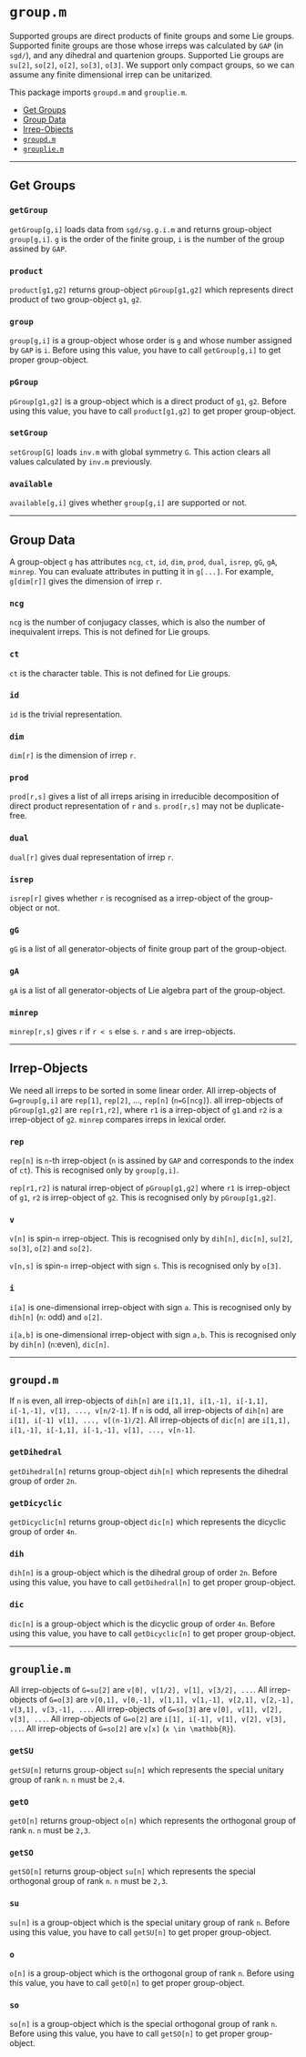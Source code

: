 # `group.m`

Supported groups are direct products of finite groups and some Lie groups.
Supported finite groups are those whose irreps was calculated by `GAP` (in `sgd/`),
and any dihedral and quartenion groups.
Supported Lie groups are `su[2]`, `so[2]`, `o[2]`, `so[3]`, `o[3]`.
We support only compact groups, so we can assume any finite dimensional irrep can be unitarized.

This package imports `groupd.m` and `grouplie.m`.

- [Get Groups](#get-groups)
- [Group Data](#group-data)
- [Irrep-Objects](#irrep-objects)
- [`groupd.m`](#groupdm)
- [`grouplie.m`](#groupliem)

---

## Get Groups

### `getGroup`

`getGroup[g,i]` loads data from `sgd/sg.g.i.m` and returns group-object `group[g,i]`.
`g` is the order of the finite group, `i` is the number of the group assined by `GAP`.

### `product`

`product[g1,g2]` returns group-object `pGroup[g1,g2]`
which represents direct product of two group-object `g1`, `g2`.

### `group`

`group[g,i]` is a group-object whose order is `g` and whose number assigned by `GAP` is `i`.
Before using this value, you have to call `getGroup[g,i]` to get proper group-object.

### `pGroup`

`pGroup[g1,g2]` is a group-object which is a direct product of `g1`, `g2`.
Before using this value, you have to call `product[g1,g2]` to get proper group-object.

### `setGroup`

`setGroup[G]` loads `inv.m` with global symmetry `G`.
This action clears all values calculated by `inv.m` previously.

### `available`

`available[g,i]` gives whether `group[g,i]` are supported or not.

---

## Group Data

A group-object `g` has attributes `ncg`, `ct`, `id`, `dim`, `prod`, `dual`, `isrep`, `gG`, `gA`, `minrep`.
You can evaluate attributes in putting it in `g[...]`.
For example, `g[dim[r]]` gives the dimension of irrep `r`.

### `ncg`

`ncg` is the number of conjugacy classes, which is also the number of inequivalent irreps.
This is not defined for Lie groups.

### `ct`

`ct` is the character table. This is not defined for Lie groups.

### `id`

`id` is the trivial representation.

### `dim`

`dim[r]` is the dimension of irrep `r`.

### `prod`

`prod[r,s]` gives a list of all irreps arising
in irreducible decomposition of direct product representation of `r` and `s`.
`prod[r,s]` may not be duplicate-free.

### `dual`

`dual[r]` gives dual representation of irrep `r`.

### `isrep`

`isrep[r]` gives whether `r` is recognised as a irrep-object of the group-object or not.

### `gG`

`gG` is a list of all generator-objects of finite group part of the group-object.

### `gA`

`gA` is a list of all generator-objects of Lie algebra part of the group-object.

### `minrep`

`minrep[r,s]` gives `r` if `r < s` else `s`. `r` and `s` are irrep-objects.

---

## Irrep-Objects

We need all irreps to be sorted in some linear order.
All irrep-objects of `G=group[g,i]` are `rep[1]`, `rep[2]`, ..., `rep[n]` (`n=G[ncg]`).
all irrep-objects of `pGroup[g1,g2]` are `rep[r1,r2]`,
where `r1` is a irrep-object of `g1` and `r2` is a irrep-object of `g2`.
`minrep` compares irreps in lexical order.

### `rep`

`rep[n]` is `n`-th irrep-object (`n` is assined by `GAP` and corresponds to the index of `ct`).
This is recognised only by `group[g,i]`.

`rep[r1,r2]` is natural irrep-object of `pGroup[g1,g2]`
where `r1` is irrep-object of `g1`, `r2` is irrep-object of `g2`.
This is recognised only by `pGroup[g1,g2]`.

### `v`

`v[n]` is spin-`n` irrep-object.
This is recognised only by `dih[n]`, `dic[n]`, `su[2]`, `so[3]`, `o[2]` and `so[2]`.

`v[n,s]` is spin-`n` irrep-object with sign `s`. This is recognised only by `o[3]`.

### `i`

`i[a]` is one-dimensional irrep-object with sign `a`.
This is recognised only by `dih[n]` (`n`: odd) and `o[2]`.

`i[a,b]` is one-dimensional irrep-object with sign `a,b`.
This is recognised only by `dih[n]` (`n`:even), `dic[n]`.

---

## `groupd.m`

If `n` is even, all irrep-objects of `dih[n]` are `i[1,1], i[1,-1], i[-1,1], i[-1,-1], v[1], ..., v[n/2-1]`.
If `n` is odd, all irrep-objects of `dih[n]` are `i[1], i[-1] v[1], ..., v[(n-1)/2]`.
All irrep-objects of `dic[n]` are `i[1,1], i[1,-1], i[-1,1], i[-1,-1], v[1], ..., v[n-1]`.

### `getDihedral`

`getDihedral[n]` returns group-object `dih[n]` which represents the dihedral group of order `2n`.

### `getDicyclic`

`getDicyclic[n]` returns group-object `dic[n]` which represents the dicyclic group of order `4n`.

### `dih`

`dih[n]` is a group-object which is the dihedral group of order `2n`.
Before using this value, you have to call `getDihedral[n]` to get proper group-object.

### `dic`

`dic[n]` is a group-object which is the dicyclic group of order `4n`.
Before using this value, you have to call `getDicyclic[n]` to get proper group-object.

---

## `grouplie.m`

All irrep-objects of `G=su[2]` are `v[0], v[1/2], v[1], v[3/2], ...`.
All irrep-objects of `G=o[3]` are `v[0,1], v[0,-1], v[1,1], v[1,-1], v[2,1], v[2,-1], v[3,1], v[3,-1], ...`.
All irrep-objects of `G=so[3]` are `v[0], v[1], v[2], v[3], ...`.
All irrep-objects of `G=o[2]` are `i[1], i[-1], v[1], v[2], v[3], ...`.
All irrep-objects of `G=so[2]` are `v[x]` (`x \in \mathbb{R}`).

### `getSU`

`getSU[n]` returns group-object `su[n]` which represents the special unitary group of rank `n`.
`n` must be `2,4`.

### `getO`

`getO[n]` returns group-object `o[n]` which represents the orthogonal group of rank `n`.
`n` must be `2,3`.

### `getSO`

`getSO[n]` returns group-object `su[n]` which represents the special orthogonal group of rank `n`.
`n` must be `2,3`.

### `su`

`su[n]` is a group-object which is the special unitary group of rank `n`.
Before using this value, you have to call `getSU[n]` to get proper group-object.

### `o`

`o[n]` is a group-object which is the orthogonal group of rank `n`.
Before using this value, you have to call `getO[n]` to get proper group-object.

### `so`

`so[n]` is a group-object which is the special orthogonal group of rank `n`.
Before using this value, you have to call `getSO[n]` to get proper group-object.
